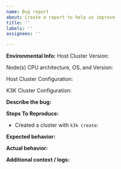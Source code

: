 ```yaml
---
name: Bug report
about: Create a report to help us improve
title: ''
labels: ''
assignees: ''

---
```


<!-- Thanks for helping us to improve K3K! We welcome all bug reports. Please fill out each area of the template so we can better help you. Comments like this will be hidden when you post but you can delete them if you wish. -->

**Environmental Info:**
Host Cluster Version: 
<!-- For example K3S v1.32.1+k3s1 or RKE2 v1.31.5+rke2r1 -->

Node(s) CPU architecture, OS, and Version: 
<!-- Provide the output from "uname -a" on the node(s) -->

Host Cluster Configuration:
<!-- Provide some basic information on the cluster configuration. For example, "1 servers, 2 agents CNI: Flannel". -->

K3K Cluster Configuration:
<!-- Provide some basic information on the cluster configuration. For example, "3 servers, 2 agents". -->

**Describe the bug:**
<!-- A clear and concise description of what the bug is. -->

**Steps To Reproduce:**
- Created a cluster with `k3k create`: 

**Expected behavior:**
<!-- A clear and concise description of what you expected to happen. -->

**Actual behavior:**
<!-- A clear and concise description of what actually happened. -->

**Additional context / logs:**
<!-- Add any other context and/or logs about the problem here. -->
<!-- kubectl logs -n k3k-system -l app.kubernetes.io/instance=k3k -->
<!-- $ kubectl logs -n <cluster-namespace> k3k-<cluster-name>-server-0 -->
<!-- $ kubectl logs -n <cluster-namespace> -l cluster=<cluster-name>,mode=shared # in shared mode -->